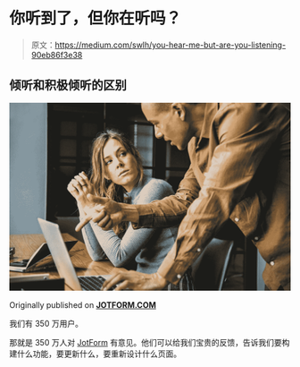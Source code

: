 # 你听到了，但你在听吗？

> 原文：<https://medium.com/swlh/you-hear-me-but-are-you-listening-90eb86f3e38>

## 倾听和积极倾听的区别

![](img/904ab90186360cf08f806b5c71940a37.png)

Originally published on [**JOTFORM.COM**](http://jotform.com)

我们有 350 万用户。

那就是 350 万人对 [JotForm](https://www.jotform.com/) 有意见。他们可以给我们宝贵的反馈，告诉我们要构建什么功能，要更新什么，要重新设计什么页面。